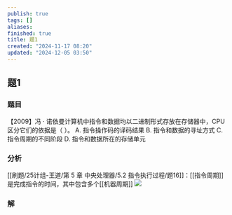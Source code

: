 ```yaml
---
publish: true
tags: []
aliases: 
finished: true
title: 题1
created: "2024-11-17 08:20"
updated: "2024-12-05 03:50"
---
```

## 题1
### 题目
【2009】冯 · 诺依曼计算机中指令和数据均以二进制形式存放在存储器中，CPU 区分它们的依据是（ ）。
A. 指令操作码的译码结果
B. 指令和数据的寻址方式
C. 指令周期的不同阶段
D. 指令和数据所在的存储单元
### 分析
[[刷题/25计组-王道/第 5 章 中央处理器/5.2 指令执行过程/题16]]：[[指令周期]]是完成指令的时间，其中包含多个[[机器周期]]
![](https://img.hwenyi.live/202412051151280.webp)
### 解